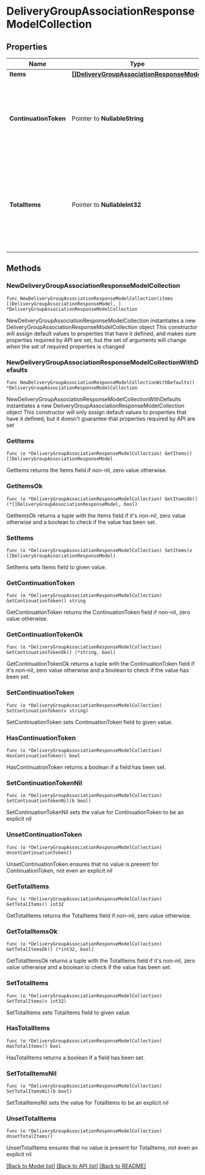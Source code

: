 # DeliveryGroupAssociationResponseModelCollection

## Properties

Name | Type | Description | Notes
------------ | ------------- | ------------- | -------------
**Items** | [**[]DeliveryGroupAssociationResponseModel**](DeliveryGroupAssociationResponseModel.md) | List of items. | 
**ContinuationToken** | Pointer to **NullableString** | If present, indicates to the caller that the query was not complete, and they should call the API again specifying the continuation token as a query parameter. | [optional] 
**TotalItems** | Pointer to **NullableInt32** | Indicates the total number of items in the collection, which may be more than the number of Items returned, if there is a ContinuationToken.  Only returned in the response to &#x60;$search&#x60; APIs. | [optional] 

## Methods

### NewDeliveryGroupAssociationResponseModelCollection

`func NewDeliveryGroupAssociationResponseModelCollection(items []DeliveryGroupAssociationResponseModel, ) *DeliveryGroupAssociationResponseModelCollection`

NewDeliveryGroupAssociationResponseModelCollection instantiates a new DeliveryGroupAssociationResponseModelCollection object
This constructor will assign default values to properties that have it defined,
and makes sure properties required by API are set, but the set of arguments
will change when the set of required properties is changed

### NewDeliveryGroupAssociationResponseModelCollectionWithDefaults

`func NewDeliveryGroupAssociationResponseModelCollectionWithDefaults() *DeliveryGroupAssociationResponseModelCollection`

NewDeliveryGroupAssociationResponseModelCollectionWithDefaults instantiates a new DeliveryGroupAssociationResponseModelCollection object
This constructor will only assign default values to properties that have it defined,
but it doesn't guarantee that properties required by API are set

### GetItems

`func (o *DeliveryGroupAssociationResponseModelCollection) GetItems() []DeliveryGroupAssociationResponseModel`

GetItems returns the Items field if non-nil, zero value otherwise.

### GetItemsOk

`func (o *DeliveryGroupAssociationResponseModelCollection) GetItemsOk() (*[]DeliveryGroupAssociationResponseModel, bool)`

GetItemsOk returns a tuple with the Items field if it's non-nil, zero value otherwise
and a boolean to check if the value has been set.

### SetItems

`func (o *DeliveryGroupAssociationResponseModelCollection) SetItems(v []DeliveryGroupAssociationResponseModel)`

SetItems sets Items field to given value.


### GetContinuationToken

`func (o *DeliveryGroupAssociationResponseModelCollection) GetContinuationToken() string`

GetContinuationToken returns the ContinuationToken field if non-nil, zero value otherwise.

### GetContinuationTokenOk

`func (o *DeliveryGroupAssociationResponseModelCollection) GetContinuationTokenOk() (*string, bool)`

GetContinuationTokenOk returns a tuple with the ContinuationToken field if it's non-nil, zero value otherwise
and a boolean to check if the value has been set.

### SetContinuationToken

`func (o *DeliveryGroupAssociationResponseModelCollection) SetContinuationToken(v string)`

SetContinuationToken sets ContinuationToken field to given value.

### HasContinuationToken

`func (o *DeliveryGroupAssociationResponseModelCollection) HasContinuationToken() bool`

HasContinuationToken returns a boolean if a field has been set.

### SetContinuationTokenNil

`func (o *DeliveryGroupAssociationResponseModelCollection) SetContinuationTokenNil(b bool)`

 SetContinuationTokenNil sets the value for ContinuationToken to be an explicit nil

### UnsetContinuationToken
`func (o *DeliveryGroupAssociationResponseModelCollection) UnsetContinuationToken()`

UnsetContinuationToken ensures that no value is present for ContinuationToken, not even an explicit nil
### GetTotalItems

`func (o *DeliveryGroupAssociationResponseModelCollection) GetTotalItems() int32`

GetTotalItems returns the TotalItems field if non-nil, zero value otherwise.

### GetTotalItemsOk

`func (o *DeliveryGroupAssociationResponseModelCollection) GetTotalItemsOk() (*int32, bool)`

GetTotalItemsOk returns a tuple with the TotalItems field if it's non-nil, zero value otherwise
and a boolean to check if the value has been set.

### SetTotalItems

`func (o *DeliveryGroupAssociationResponseModelCollection) SetTotalItems(v int32)`

SetTotalItems sets TotalItems field to given value.

### HasTotalItems

`func (o *DeliveryGroupAssociationResponseModelCollection) HasTotalItems() bool`

HasTotalItems returns a boolean if a field has been set.

### SetTotalItemsNil

`func (o *DeliveryGroupAssociationResponseModelCollection) SetTotalItemsNil(b bool)`

 SetTotalItemsNil sets the value for TotalItems to be an explicit nil

### UnsetTotalItems
`func (o *DeliveryGroupAssociationResponseModelCollection) UnsetTotalItems()`

UnsetTotalItems ensures that no value is present for TotalItems, not even an explicit nil

[[Back to Model list]](../README.md#documentation-for-models) [[Back to API list]](../README.md#documentation-for-api-endpoints) [[Back to README]](../README.md)


